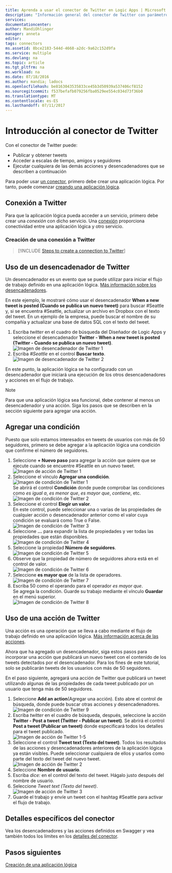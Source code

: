 ```yaml
---
title: Aprenda a usar el conector de Twitter en Logic Apps | Microsoft Docs
description: "Información general del conector de Twitter con parámetros de la API de REST"
services: 
documentationcenter: 
author: MandiOhlinger
manager: anneta
editor: 
tags: connectors
ms.assetid: 8bce2183-544d-4668-a2dc-9a62c152d9fa
ms.service: multiple
ms.devlang: na
ms.topic: article
ms.tgt_pltfrm: na
ms.workload: na
ms.date: 07/18/2016
ms.author: mandia; ladocs
ms.openlocfilehash: be8163043535833ce45b3d50939a537406cf8152
ms.sourcegitcommit: f537befafb079256fba0529ee554c034d73f36b0
ms.translationtype: MT
ms.contentlocale: es-ES
ms.lasthandoff: 07/11/2017
---
```

# <a name="get-started-with-the-twitter-connector"></a>Introducción al conector de Twitter
Con el conector de Twitter puede:

* Publicar y obtener tweets
* Acceder a escalas de tiempo, amigos y seguidores
* Ejecutar cualquiera de las demás acciones y desencadenadores que se describen a continuación  

Para poder usar [un conector](apis-list.md), primero debe crear una aplicación lógica. Por tanto, puede comenzar [creando una aplicación lógica](../logic-apps/logic-apps-create-a-logic-app.md).  

## <a name="connect-to-twitter"></a>Conexión a Twitter
Para que la aplicación lógica pueda acceder a un servicio, primero debe crear una *conexión* con dicho servicio. Una [conexión](connectors-overview.md) proporciona conectividad entre una aplicación lógica y otro servicio.  

### <a name="create-a-connection-to-twitter"></a>Creación de una conexión a Twitter
> [!INCLUDE [Steps to create a connection to Twitter](../../includes/connectors-create-api-twitter.md)]
> 
> 

## <a name="use-a-twitter-trigger"></a>Uso de un desencadenador de Twitter
Un desencadenador es un evento que se puede utilizar para iniciar el flujo de trabajo definido en una aplicación lógica. [Más información sobre los desencadenadores](../logic-apps/logic-apps-what-are-logic-apps.md#logic-app-concepts).

En este ejemplo, le mostraré cómo usar el desencadenador **When a new tweet is posted (Cuando se publica un nuevo tweet)** para buscar #Seattle y, si se encuentra #Seattle, actualizar un archivo en Dropbox con el texto del tweet. En un ejemplo de la empresa, puede buscar el nombre de su compañía y actualizar una base de datos SQL con el texto del tweet.

1. Escriba *twitter* en el cuadro de búsqueda del Diseñador de Logic Apps y seleccione el desencadenador **Twitter - When a new tweet is posted (Twitter - Cuando se publica un nuevo tweet)**.   
   ![Imagen de desencadenador de Twitter 1](./media/connectors-create-api-twitter/trigger-1.png)  
2. Escriba *#Seattle* en el control **Buscar texto**.  
   ![Imagen de desencadenador de Twitter 2](./media/connectors-create-api-twitter/trigger-2.png) 

En este punto, la aplicación lógica se ha configurado con un desencadenador que iniciará una ejecución de los otros desencadenadores y acciones en el flujo de trabajo. 

> [!NOTE]
> Para que una aplicación lógica sea funcional, debe contener al menos un desencadenador y una acción. Siga los pasos que se describen en la sección siguiente para agregar una acción.  
> 
> 

## <a name="add-a-condition"></a>Agregar una condición
Puesto que solo estamos interesados en tweets de usuarios con más de 50 seguidores, primero se debe agregar a la aplicación lógica una condición que confirme el número de seguidores.  

1. Seleccione **+ Nuevo paso** para agregar la acción que quiere que se ejecute cuando se encuentre #Seattle en un nuevo tweet.  
   ![Imagen de acción de Twitter 1](../../includes/media/connectors-create-api-twitter/action-1.png)  
2. Seleccione el vínculo **Agregar una condición**.  
   ![Imagen de condición de Twitter 1](../../includes/media/connectors-create-api-twitter/condition-1.png)   
   Se abrirá el control **Condición** donde puede comprobar las condiciones como *es igual a*, *es menor que*, *es mayor que*, *contiene*, etc.  
   ![Imagen de condición de Twitter 2](../../includes/media/connectors-create-api-twitter/condition-2.png)   
3. Seleccione el control **Elegir un valor**.  
   En este control, puede seleccionar una o varias de las propiedades de cualquier acción o desencadenador anterior como el valor cuya condición se evaluará como True o False.
   ![Imagen de condición de Twitter 3](../../includes/media/connectors-create-api-twitter/condition-3.png)   
4. Seleccione **…** para expandir la lista de propiedades y ver todas las propiedades que están disponibles.        
   ![Imagen de condición de Twitter 4](../../includes/media/connectors-create-api-twitter/condition-4.png)   
5. Seleccione la propiedad **Número de seguidores**.    
   ![Imagen de condición de Twitter 5](../../includes/media/connectors-create-api-twitter/condition-5.png)   
6. Observe que la propiedad de número de seguidores ahora está en el control de valor.    
   ![Imagen de condición de Twitter 6](../../includes/media/connectors-create-api-twitter/condition-6.png)   
7. Seleccione **es mayor que** de la lista de operadores.    
   ![Imagen de condición de Twitter 7](../../includes/media/connectors-create-api-twitter/condition-7.png)   
8. Escriba 50 como el operando para el operador *es mayor que*.  
   Se agrega la condición. Guarde su trabajo mediante el vínculo **Guardar** en el menú superior.    
   ![Imagen de condición de Twitter 8](../../includes/media/connectors-create-api-twitter/condition-8.png)   

## <a name="use-a-twitter-action"></a>Uso de una acción de Twitter
Una acción es una operación que se lleva a cabo mediante el flujo de trabajo definido en una aplicación lógica. [Más información acerca de las acciones](../logic-apps/logic-apps-what-are-logic-apps.md#logic-app-concepts).  

Ahora que ha agregado un desencadenador, siga estos pasos para incorporar una acción que publicará un nuevo tweet con el contenido de los tweets detectados por el desencadenador. Para los fines de este tutorial, solo se publicarán tweets de los usuarios con más de 50 seguidores.  

En el paso siguiente, agregará una acción de Twitter que publicará un tweet utilizando algunas de las propiedades de cada tweet publicado por un usuario que tenga más de 50 seguidores.  

1. Seleccione **Add an action**(Agregar una acción). Esto abre el control de búsqueda, donde puede buscar otras acciones y desencadenadores.  
   ![Imagen de condición de Twitter 9](../../includes/media/connectors-create-api-twitter/condition-9.png)   
2. Escriba *twitter* en el cuadro de búsqueda, después, seleccione la acción **Twitter - Post a tweet (Twitter - Publicar un tweet)**. Se abrirá el control **Post a tweet (Publicar un tweet)** donde especificará todos los detalles para el tweet publicado.      
   ![Imagen de acción de Twitter 1-5](../../includes/media/connectors-create-api-twitter/action-1-5.png)   
3. Seleccione el control **Tweet text (Texto del tweet)**. Todos los resultados de las acciones y desencadenadores anteriores de la aplicación lógica ya están visibles. Puede seleccionar cualquiera de ellos y usarlos como parte del texto del tweet del nuevo tweet.     
   ![Imagen de acción de Twitter 2](../../includes/media/connectors-create-api-twitter/action-2.png)   
4. Seleccione **Nombre de usuario**.   
5. Escriba *dice:* en el control del texto del tweet. Hágalo justo después del nombre de usuario.  
6. Seleccione *Tweet text (Texto del tweet)*.       
   ![Imagen de acción de Twitter 3](../../includes/media/connectors-create-api-twitter/action-3.png)   
7. Guarde el trabajo y envíe un tweet con el hashtag #Seattle para activar el flujo de trabajo.  


## <a name="connector-specific-details"></a>Detalles específicos del conector

Vea los desencadenadores y las acciones definidos en Swagger y vea también todos los límites en los [detalles del conector](/connectors/twitterconnector/). 

## <a name="next-steps"></a>Pasos siguientes
[Creación de una aplicación lógica](../logic-apps/logic-apps-create-a-logic-app.md)

